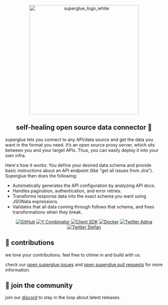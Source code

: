 
<p align="center">
  <img src="https://github.com/user-attachments/assets/be0e65d4-dcd8-4133-9841-b08799e087e7" width="350" alt="superglue_logo_white">
</p>

<h2 align="center">self-healing open source data connector 🍯</h2>

superglue lets you connect to any API/data source and get the data you want in the format you need. It’s an open source proxy server, which sits between you and your target APIs. Thus, you can easily deploy it into your own infra.

Here's how it works: You define your desired data schema and provide basic instructions about an API endpoint (like "get all issues from Jira"). Superglue then does the following:

- Automatically generates the API configuration by analyzing API docs.
- Handles pagination, authentication, and error retries.
- Transforms response data into the exact schema you want using JSONata expressions.
- Validates that all data coming through follows that schema, and fixes transformations when they break.

<div align="center">

[![GitHub](https://img.shields.io/github/license/superglue-ai/superglue?style=flat-square)](https://github.com/superglue-ai/superglue/blob/main/LICENSE)
[![Y Combinator](https://img.shields.io/badge/Y%20Combinator-W25-orange?style=flat-square)](https://www.ycombinator.com/companies/superglue)
[![Client SDK](https://img.shields.io/npm/v/@superglue/client?style=flat-square&logo=npm)](https://www.npmjs.com/package/@superglue/client)
[![Docker](https://img.shields.io/docker/pulls/superglueai/superglue?style=flat-square&logo=Docker)](https://hub.docker.com/r/superglueai/superglue)
[![Twitter Adina](https://img.shields.io/twitter/follow/adinagoerres?style=flat-square&logo=X)](https://twitter.com/adinagoerres)
[![Twitter Stefan](https://img.shields.io/twitter/follow/sfaistenauer?style=flat-square&logo=X)](https://twitter.com/sfaistenauer)


</div>

## 🤝 contributions

we love your contributions. feel free to chime in and build with us.

check our [open superglue issues](https://github.com/superglue-ai/superglue/issues) and [open superglue pull requests](https://github.com/superglue-ai/superglue/pulls) for more information.

## 💬 join the community

join our [discord](https://discord.gg/vUKnuhHtfW) to stay in the loop about latest releases.

